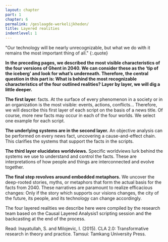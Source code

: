 ```yaml
---
layout: chapter
part: 1
chapter: 6
permalink: /geslaagde-werkelijkheden/
title: Layered realities
indentlevel: 1
---
```


"Our technology will be
nearly unrecognizable,
but what we do with
it remains the most
important thing of all."
{:.quote}

**In the preceding pages, we described the most visible characteristics of the four versions of Ghent in 2040. We can consider these as the ‘tip of the iceberg’ and look for what’s underneath. Therefore, the central question in this part is: What is behind the most recognizable characteristics of the four outlined realities? Layer by layer, we will dig a little deeper.**

**The first layer**: facts. At the surface of every phenomenon in a society or in an organization is the most visible: events, actions, conflicts... Therefore, we will describe this first layer of each
script on the basis of a news title. Of course, more new facts may occur in each of the four worlds. We select one example for each script.

**The underlying systems are in the second layer.** An objective analysis can be performed on every news fact, uncovering a cause-and-effect chain. This clarifies the systems that support the
facts in the scripts.

**The third layer elucidates worldviews.** Specific worldviews lurk behind the systems we use to understand and control the facts. These are interpretations of how people and things are interconnected
and evolve together.

**The final step revolves around embedded metaphors.** We uncover the deep-rooted stories, myths, or metaphors that form the actual basis for the facts from 2040. These narratives are paramount
to realize efficacious changes: Only if the story which supports our visions changes, the city of the future, its people, and its technology can change accordingly.

The four layered realities we describe here were compiled by the research team based on the Causal Layered Analysis1 scripting session and the backcasting at the end of the process.

Read: Inayatullah, S. and Milojevic, I. (2015). CLA 2.0: Transformative research in theory and practice. Tamsui: Tamkang University Press.
